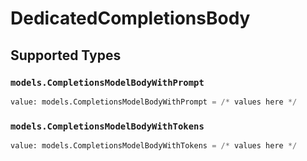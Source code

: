 # DedicatedCompletionsBody


## Supported Types

### `models.CompletionsModelBodyWithPrompt`

```python
value: models.CompletionsModelBodyWithPrompt = /* values here */
```

### `models.CompletionsModelBodyWithTokens`

```python
value: models.CompletionsModelBodyWithTokens = /* values here */
```

